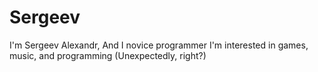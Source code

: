 # Sergeev

I'm Sergeev Alexandr, And I novice programmer
I'm interested in games, music, and programming (Unexpectedly, right?)

